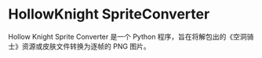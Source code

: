 # HollowKnight SpriteConverter
Hollow Knight Sprite Converter 是一个 Python 程序，旨在将解包出的《空洞骑士》资源或皮肤文件转换为逐帧的 PNG 图片。
